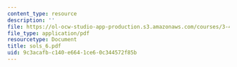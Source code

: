 ```yaml
---
content_type: resource
description: ''
file: https://ol-ocw-studio-app-production.s3.amazonaws.com/courses/3-45-magnetic-materials-spring-2004/9c3acafbc140e6641ce60c344572f85b_sols_6.pdf
file_type: application/pdf
resourcetype: Document
title: sols_6.pdf
uid: 9c3acafb-c140-e664-1ce6-0c344572f85b
---
```

